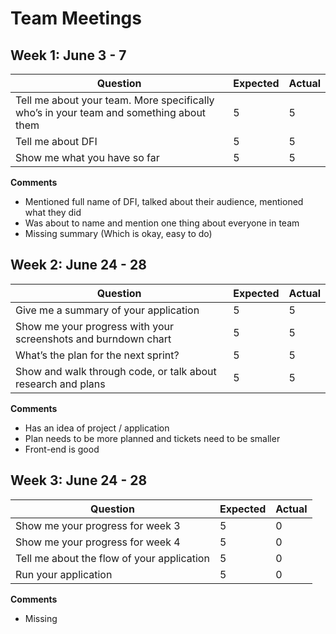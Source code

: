 # Team Meetings

## Week 1: June 3 - 7

| Question | Expected | Actual |
| --- | --- | --- |
| Tell me about your team. More specifically who’s in your team and something about them | 5 | 5 |
| Tell me about DFI | 5 | 5 |
| Show me what you have so far | 5 | 5 |

**Comments**

 - Mentioned full name of DFI, talked about their audience, mentioned what they did
 - Was about to name and mention one thing about everyone in team
 - Missing summary (Which is okay, easy to do)

## Week 2: June 24 - 28

| Question | Expected | Actual |
| --- | --- | --- |
| Give me a summary of your application | 5 | 5 |
| Show me your progress with your screenshots and burndown chart | 5 | 5 |
| What’s the plan for the next sprint? | 5 | 5 |
| Show and walk through code, or talk about research and plans | 5 | 5 |

**Comments**

 - Has an idea of project / application
 - Plan needs to be more planned and tickets need to be smaller
 - Front-end is good


## Week 3: June 24 - 28

| Question | Expected | Actual |
| --- | --- | --- |
| Show me your progress for week 3 | 5 | 0 |
| Show me your progress for week 4 | 5 | 0 |
| Tell me about the flow of your application | 5 | 0 |
| Run your application | 5 | 0 |

**Comments**

 - Missing